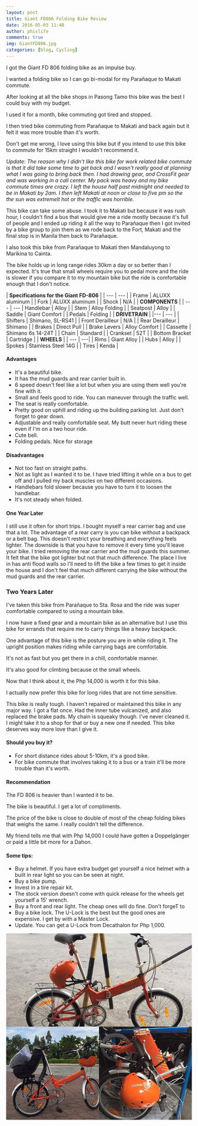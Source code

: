 ```yaml
---
layout: post
title: Giant FD806 Folding Bike Review
date: 2016-05-03 11:48
author: phislife
comments: true
img: GiantFD806.jpg
categories: [blog, Cycling]
---
```


I got the Giant FD 806 folding bike as an impulse buy. 

I wanted a folding bike so I can go bi-modal for my Parañaque to Makati commute. 

After looking at all the bike shops in Pasong Tamo this bike was the best I could buy with my budget. 

I used it for a month, bike commuting got tired and stopped.

I then tried bike commuting from Parañaque to Makati and back again but it felt it was more trouble than it's worth.

Don't get me wrong, I love using this bike but if you intend to use this bike to commute for 15km straight I wouldn't recommend it.

*Update: The reason why I didn't like this bike for work related bike commute is that it did take some time to get back and I wasn't really good at planning what I was going to bring back then. I had drawing gear, and CrossFit gear and was working in a call center. My pack was heavy and my bike commute times are crazy. I left the house half past midnight and needed to be in Makati by 2am. I then left Makati at noon or close to five pm so the the sun was extremelt hot or the traffic was horrible.*

This bike can take some abuse. I took it to Makati but because it was rush hour, I couldn't find a bus that would give me a ride mostly because it's full of people and I ended up riding it all the way to Parañaque then I got invited by a bike group to join them as we rode back to the Fort, Makati and the final stop is in Manila then back to Parañaque.

I also took this bike from Parañaque to Makati then Mandaluyong to Marikina to Cainta.

The bike holds up in long range rides 30km a day or so better than I expected. It's true that small wheels require you to pedal more and the ride is slower if you compare it to my mountain bike but the ride is comfortable enough that I don't notice.

| **Specifications for the Giant FD-806** |
| --- | --- | 
| Frame | ALUXX aluminum |
| Fork | ALUXX aluminum |
| Shock | N/A |
| **COMPONENTS** | 
| --- | ---
| Handlebar | Alloy |
| Stem | Alloy Folding |
| Seatpost | Alloy |
| Saddle | Giant Comfort |
| Pedals | Folding |
| **DRIVETRAIN** | 
|--- | --- |
| Shifters | Shimano, SL-RS41 |
| Front Derailleur | N/A |
| Rear Derailleur |  Shimano |
| Brakes | Direct Pull |
| Brake Levers | Alloy Comfort |
| Cassette | Shimano 6s 14-24T |
| Chain | Standard |
| Crankset | 52T |
| Bottom Bracket | Cartridge |
| **WHEELS** |
| --- | ---|
| Rims | Giant Alloy |
| Hubs | Alloy |
| Spokes | Stainless Steel 14G |
| Tires | Kenda |

#### Advantages


- It's a beautiful bike.
- It has the mud guards and rear carrier built in.
- 6 speed doesn't feel like a lot but when you are using them well you're fine with it.
- Small and feels good to ride. You can maneuver through the traffic well.
- The seat is really comfortable.
- Pretty good on uphill and riding up the building parking lot. Just don't forget to gear down.
- Adjustable and really comfortable seat. My butt never hurt riding these even if I'm on a two hour ride.
- Cute bell.
- Folding pedals. Nice for storage


#### Disadvantages


- Not too fast on straight paths.
- Not as light as I wanted it to be. I have tried lifting it while on a bus to get off and I pulled my back muscles on two different occasions.
- Handlebars fold slower because you have to turn it to loosen the handlebar.
- It's not steady when folded.


#### One Year Later

I still use it often for short trips.
I bought myself a rear carrier bag and use that a lot. The advantage of a rear carry is you can bike without a backpack or a belt bag. This doesn't restrict your breathing and everything feels lighter. The downside is that you have to remove it every time you'll leave your bike.
I tried removing the rear carrier and the mud guards this summer. It felt that the bike got lighter but not that much difference. The place I live in has anti flood walls so I'll need to lift the bike a few times to get it inside the house and I don't feel that much different carrying the bike without the mud guards and the rear carrier.

### Two Years Later

I've taken this bike from Parañaque to Sta. Rosa and the ride was super comfortable compared to using a mountain bike.

I now have a fixed gear and a mountain bike as an alternative but I use this bike for errands that require me to carry things like a heavy backpack.

One advantage of this bike is the posture you are in while riding it. The upright position makes riding while carrying bags are comfortable.

It's not as fast but you get there in a chill, comfortable manner.

It's also good for climbing because ot the small wheels. 

Now that I think about it, the Php 14,000 is worth it for this bike.

I actually now prefer this bike for long rides that are not time sensitive.

This bike is really tough. I haven't repaired or maintained this bike in any major way. I got a flat once. Had the inner tube vulcanized, and also replaced the brake pads. My chain is squeaky though. I've never cleaned it. I might take it to a shop for that or buy a new one if needed. This bike deserves way more love than I give it. 

#### Should you buy it?


- For short distance rides about 5-10km, it's a good bike.
- For bike commute that involves taking it to a bus or a train it'll be more trouble than it's worth.


#### Recommendation

The FD 806 is heavier than I wanted it to be.

The bike is beautiful. I get a lot of compliments.

The price of the bike is close to double of most of the cheap folding bikes that weighs the same. I really couldn't tell the difference.

My friend tells me that with Php 14,000 I could have gotten a Doppelgänger or paid a little bit more for a Dahon.

#### Some tips:


- Buy a helmet. If you have extra budget get yourself a nice helmet with a built in rear light so you can be seen at night.
- Buy a bike pump.
- Invest in a tire repair kit.
- The stock version doesn't come with quick release for the wheels get yourself a 15' wrench.
- Buy a front and rear light. The cheap ones will do fine. Don't forgeT to
- Buy a bike lock. The U-Lock is the best but the good ones are expensive. I get by with a Master Lock.
- Update. You can get a U-Lock from Decathalon for Php 1,000.


![Giant FD 806](https://raw.githubusercontent.com/kevinolega/philippineislandliving/master/images/GiantFD806.jpg "Giant Entry Level Folding Bike")




